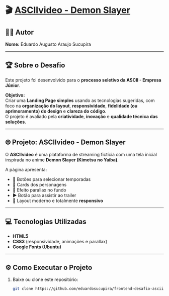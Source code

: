# 🎬 [ASCIIvideo - Demon Slayer](https://eduardosucupira.github.io/frontend-desafio-ascii/)

## 🧑‍💻 Autor
**Nome:** Eduardo Augusto Araujo Sucupira  

---

## 🏆 Sobre o Desafio
Este projeto foi desenvolvido para o **processo seletivo da ASCII - Empresa Júnior**.  

**Objetivo:**  
Criar uma **Landing Page simples** usando as tecnologias sugeridas, com foco na **organização do layout**, **responsividade**, **fidelidade (ou aprimoramento) do design** e **clareza do código**.  
O projeto é avaliado pela **criatividade**, **inovação** e **qualidade técnica das soluções**.

---

## 🌐 Projeto: ASCIIvideo - Demon Slayer
O **ASCIIvideo** é uma plataforma de streaming fictícia com uma tela inicial inspirada no anime **Demon Slayer (Kimetsu no Yaiba)**.  

A página apresenta:
- 🎥 Botões para selecionar temporadas  
- 🧩 Cards dos personagens  
- 🌄 Efeito parallax no fundo  
- ▶️ Botão para assistir ao trailer  
- 📱 Layout moderno e totalmente **responsivo**

---

## 💻 Tecnologias Utilizadas
- **HTML5**
- **CSS3** (responsividade, animações e parallax)
- **Google Fonts (Ubuntu)**

---

## ⚙️ Como Executar o Projeto
1. Baixe ou clone este repositório:
   ```bash
   git clone https://github.com/eduardosucupira/frontend-desafio-ascii.git
